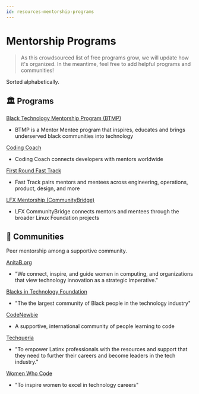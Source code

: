 ```yaml
---
id: resources-mentorship-programs
---
```


# Mentorship Programs

> As this crowdsourced list of free programs grow, we will update how it's organized. In the meantime, feel free to add helpful programs and communities!

Sorted alphabetically.

## 🏛️ Programs

[Black Technology Mentorship Program (BTMP)](https://btmpprogram.com/)

- BTMP is a Mentor Mentee program that inspires, educates and brings underserved black communities into technology

[Coding Coach](https://codingcoach.io/)

- Coding Coach connects developers with mentors worldwide

[First Round Fast Track](https://fasttrack.firstround.com/)

- Fast Track pairs mentors and mentees across engineering, operations, product, design, and more

[LFX Mentorship (CommunityBridge)](https://mentorship.lfx.linuxfoundation.org)

- LFX CommunityBridge connects mentors and mentees through the broader Linux Foundation projects

## 👥 Communities

Peer mentorship among a supportive community.

[AnitaB.org](https://anitab.org/)

- "We connect, inspire, and guide women in computing, and organizations that view technology innovation as a strategic imperative."

[Blacks in Technology Foundation](https://foundation.blacksintechnology.net/)

- "The the largest community of Black people in the technology industry"

[CodeNewbie](https://www.codenewbie.org/)

- A supportive, international community of people learning to code

[Techqueria](https://techqueria.org/)

- "To empower Latinx professionals with the resources and support that they need to further their careers and become leaders in the tech industry."

[Women Who Code](https://www.womenwhocode.com/)

- "To inspire women to excel in technology careers"
